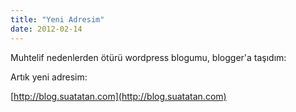 ```yaml
---
title: "Yeni Adresim"
date: 2012-02-14
---
```


Muhtelif nedenlerden ötürü wordpress blogumu, blogger'a taşıdım:

Artık yeni adresim:

[http://blog.suatatan.com](http://blog.suatatan.com)
